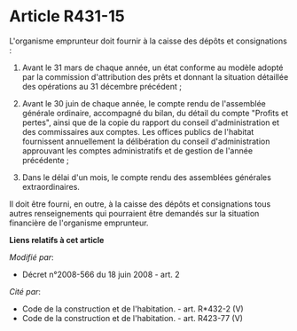 # Article R431-15

L'organisme emprunteur doit fournir à la caisse des dépôts et consignations :

1. Avant le 31 mars de chaque année, un état conforme au modèle adopté par la commission d'attribution des prêts et donnant
la situation détaillée des opérations au 31 décembre précédent ;

2. Avant le 30 juin de chaque année, le compte rendu de l'assemblée générale ordinaire, accompagné du bilan, du détail du
compte "Profits et pertes", ainsi que de la copie du rapport du conseil d'administration et des commissaires aux comptes. Les
offices publics de l'habitat fournissent annuellement la délibération du conseil d'administration approuvant les comptes
administratifs et de gestion de l'année précédente ;

3. Dans le délai d'un mois, le compte rendu des assemblées générales extraordinaires.

Il doit être fourni, en outre, à la caisse des dépôts et consignations tous autres renseignements qui pourraient être
demandés sur la situation financière de l'organisme emprunteur.

**Liens relatifs à cet article**

_Modifié par_:

  - Décret n°2008-566 du 18 juin 2008 - art. 2

_Cité par_:

  - Code de la construction et de l'habitation. - art. R*432-2 (V)
  - Code de la construction et de l'habitation. - art. R423-77 (V)
